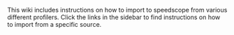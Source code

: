 This wiki includes instructions on how to import to speedscope from various different profilers. Click the links in the sidebar to find instructions on how to import from a specific source.
